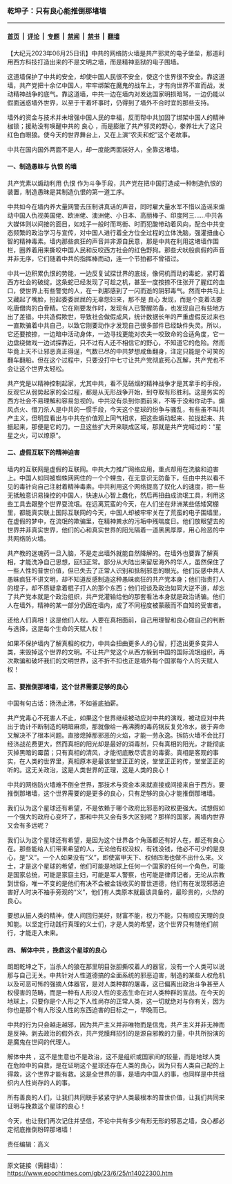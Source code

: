 ### 乾坤子：只有良心能推倒那堵墙 

---

#### [首页](../../../..?n14022300) &nbsp;|&nbsp; [评论](../../../../../epoch-comment?n14022300) &nbsp;|&nbsp; [专题](../../../../../epoch-special?n14022300) &nbsp;|&nbsp; [禁闻](../../../../../epoch-news?n14022300) &nbsp;|&nbsp; [禁书](../../../../../books?n14022300) &nbsp;|&nbsp; [翻墙](https://github.com/gfw-breaker/nogfw/blob/master/README.md?n14022300)


<div class="post_content" id="artbody" itemprop="articleBody">
 <!-- article content begin -->
 <p>
  【大纪元2023年06月25日讯】中共的网络防火墙是共产邪灵的电子堡垒，那道利用西方科技打造出来的不是文明之墙，而是精神监狱的电子围墙。
 </p>
 <p>
  这道墙保护了中共的安全，却使中国人民很不安全，使这个世界很不安全。靠这道墙，共产党把十余亿中国人，牢牢绑架在魔鬼的战车上，才有向世界不宣而战，发动精神战争的底气。靠这道墙，中共一边在墙内对发达国家明损暗骂，一边仍能以假面迷惑墙外世界，以至于干着坏事时，仍得到了墙外不合时宜的那些支持。
 </p>
 <p>
  墙外的资金与技术并未增强中国人民的幸福，反而帮中共加固了绑架中国人的精神枷锁；援助没有唤醒中共的
  <ok href="https://www.epochtimes.com/gb/tag/%E8%89%AF%E5%BF%83.html">
   良心
  </ok>
  ，而是膨胀了共产邪灵的野心，豢养壮大了这只红色白眼狼。使今天的世界舞台上，又在上演“农夫和蛇”这个老故事。
 </p>
 <p>
  中共在国内国外两面不是人，却一度能两面装好人，全靠这堵墙。
 </p>
 <h4>
  一、制造愚昧与
  <ok href="https://www.epochtimes.com/gb/tag/%E4%BB%87%E6%81%A8.html">
   仇恨
  </ok>
  的墙
 </h4>
 <p>
  共产党素以煽动利用
  <ok href="https://www.epochtimes.com/gb/tag/%E4%BB%87%E6%81%A8.html">
   仇恨
  </ok>
  作为斗争手段，共产党在把中国打造成一种制造仇恨的装置，制造愚昧是其制造仇恨的第一道工序。
 </p>
 <p>
  中共如今在墙内养大量网警去压制讲真话的声音，同时雇大量水军不惜以造谣来煽动中国人仇视美国佬、欧洲佬、澳洲佬、小日本、高丽棒子、印度阿三……中共各大媒体则以间接的面目，如戏子一般时而骂街、时而犯酸带动着风向，配合中共变态频繁的政治学习与宣传，对中国人进行着全方位全过程的立体洗脑，强灌扭曲心智的精神毒素。墙内那些疯狂的声音并非源自民意，那是中共在利用这堵墙作围栏，圈养着用来撕咬中国人民和反咬西方社会的红色野狗。那些犬吠般疯假的声音并非无序，它们随着中共的指挥棒而动，连一个节拍都不曾错过。
 </p>
 <p>
  中共一边积累仇恨的势能，一边反复试探世界的底线，像伺机而动的毒蛇，紧盯着西方社会的破绽。这条蛇已经发现了可趁之机，甚至一度按捺不住张开了腥红的血口，使世界上有些警觉的人，在一刹那感到了一闪而逝的阴邪毒气。然而中共马上又藏起了嘴脸，扮起委委屈屈的无辜怨妇来，那不是
  <ok href="https://www.epochtimes.com/gb/tag/%E8%89%AF%E5%BF%83.html">
   良心
  </ok>
  发现，而是个变着法要吃唐僧肉的白骨精。它在刚要发作时，发现有人已警醒防备，也发现自己有些地方出了差错。中共造假欺世，导致社会做假成风，统计数据长年的严重虚假反过来也一直欺骗着中共自己，以致它刚要动作才发现自己很多部件已经缺件失灵。所以，它还要按捺，一边暗中活动身体，一边寻找更能对农夫一咬致命的合适角度，它一边盘绕做戏一边试探靠近，只不过有人还不相信它的野心，不知道它的危险。然而毕竟上天不让邪恶真正得逞，气数已尽的中共梦想咸鱼翻身，注定只能是个可笑的翻车翻船。但在这个过程中，只要没打中七寸让共产党彻底死心瓦解，共产党也不会让这个世界太轻松。
 </p>
 <p>
  共产党是以精神控制起家，尤其中共，看不见硝烟的精神战争才是其拿手的手段，反观它从弱势起家的全过程，都是从无形战争开始，到夺取有形胜利。这是务实的西方社会不易理解和容易忽视的。中共没有杀到你面前来，不等于没和你动手。煽风点火、借刀杀人是中共的一惯手段，今天这个星球的纷争与骚乱，有些虽不叫共产主义，但明显看出与中共在价值观上同气相求，把这些煽动起来、拉拢起来、共振起来，那便是它的刀。一旦这些扩大开来联成区域，那就是共产党喊过的：“星星之火，可以燎原”。
 </p>
 <h4>
  二、虚假互联下的精神迫害
 </h4>
 <p>
  墙内的互联网是虚假的互联网。中共大力推广网络应用，重点却用在洗脑和迫害上。中国人如同被蜘蛛网网住的一个个蜾虫，在无意识无防备下，任由中共以看不见的毒针向自己注射着精神毒素。中共利用这个网络提高了奴化人的速度，把一些无抵触意识易操控的中国人，快速从心智上蠢化，然后再扭曲成流氓工具，利用这些工具去跟整个世界耍流氓。在远离荒蛮的今天，在人们坐在非洲某些低矮窝棚里，都能真实联上国际互联网的今天，中国人却被牢牢关在了荒蛮的电子围墙里，在虚假的梦中，在流氓的欺骗里，在精神粪水的污垢中残喘度日。他们放眼望去的世界并非真实世界，他们的心和真实世界的阳光隔着一道黑黑厚厚，用心险恶的中共网络防火墙。
 </p>
 <p>
  共产教的迷魂药一旦入脑，不是走出墙外就能自然降解的。在墙外也要靠了解真相，才能洗净自己思想，回归正常。部分从大陆出来留居海外的华人，虽然保住了一些人性的普世价值，但已失去了正常人识别和抵制邪恶的眼光。他们反感中共人愚昧疯狂不讲文明，却不知道反感制造这种愚昧疯狂的共产党本身；他们指责打人的棍子，却不质疑拿着棍子打人的那个东西；他们视谈及政治如同大逆不道，却忘了共产党本就是个政治组织，共产党灌输给他的那套看法本身就是政治诱骗。他们人在墙外，精神的某一部分仍困在墙内，成了不同程度被蒙蔽而不自知的受害者。
 </p>
 <p>
  还给人们真相！这是他们人权。人要在真相面前，自己用理智和良心做自己的判断与选择，这是每个生命的天赋人权！
 </p>
 <p>
  如果不保护墙内了解真相的权力，中共会扭曲更多人的心智，打造出更多变异人类，来毁掉这个世界的文明。不让共产党这个从西方躲到中国的国际流氓组织，再次欺骗和破坏我们的文明世界，这不折不扣也正是墙外每个国家每个人的天赋人权！
 </p>
 <h4>
  三、要推倒那堵墙，这个世界需要足够的良心
 </h4>
 <p>
  中国有句古话：扬汤止沸，不如釜底抽薪。
 </p>
 <p>
  共产党毒心不死害人不止，如果这个世界继续被动应对中共的演戏，被动应对中共出于诡计不断制造的明暗麻烦，那就像给一再沸腾的毒药锅反复兑冷水，疲于奔命又解决不了根本问题。直接熄掉那邪恶的火焰，才能一劳永逸。拆防火墙不会比打经济战花费更大，然而真相的阳光却是最好的消毒剂，只有真相的阳光，才能彻底灭掉黑暗的霉菌；只有真相的清风，才能彻底散尽谎言的毒雾。真相是客观的事实，在人类的世界里，真相原本是最该堂堂正正的说，堂堂正正的传，堂堂正正的听的。这无关政治，这是人类世界的正理，这是人类的良心！
 </p>
 <p>
  中共的网络防火墙难不倒全世界，那技术与资金本来就直接或间接来自于西方。要推倒那堵墙，这个世界需要的是更多的良心，只有足够的良心才能推倒那堵墙。
 </p>
 <p>
  我们认为这个星球还有希望，不是依赖于哪个政府比邪恶的政权更强大。试想假如一个强大的政府心变坏了，那和中共又会有多大区别呢？那样的国家，离墙内世界又会有多远呢？
 </p>
 <p>
  我们认为这个星球还有希望，是因为这个世界各个角落都还有好人在，都还有良心在。那些能给人们带来希望的人，无论他有权没权，有钱没钱，他必不可少的是良心，是“义”。一个人如果没有“义”，即使富甲天下、权倾四海也做不出什么来。义士，才是这个星球的希望，他们可能是地球上任何一个国家的任何一个角色，可能是国家总统，可能是家庭主妇，可能是军人警察，也可能是律师记者，无论从宗教到世俗，唯一不变的是他们有决不会被金钱收买的普世道德，他们有在发现邪恶迫害好人时决不袖手旁观的“义”，他们有人类原本就最该具备的，最珍贵的，火热的良心。
 </p>
 <p>
  要想从振人类的精神，使人间回归美好，财富不能，权力不能，只有顺应天理的良知能。以坚定行动践行真理的义士们，才是人类的希望，这个世界只有随他们前行，才能走入未来。
 </p>
 <h4>
  四、
  <ok href="https://www.epochtimes.com/gb/tag/%E8%A7%A3%E4%BD%93%E4%B8%AD%E5%85%B1.html">
   解体中共
  </ok>
  ，挽救这个星球的良心
 </h4>
 <p>
  朗朗乾坤之下，当杀人的狼在那里明目张胆撕咬着人的器官，没有一个人类可以说那与自己无关。中共针对人性道德搞的全面系统的邪恶迫害，制造的某些人权危机以及可恶可怖的强摘人体器官，是对人类种群的屠毒，这已偏离出政治斗争甚至人权侵害的范畴，而是一种有人形没人性的变态生命在对人类种群的宣战。在今天的地球上，只要你是个人形之下人性尚存的正常人类，这一切就绝对与你有关，因为你也是那个有人形没人性的东西迫害的目标之一，早晚而已。
 </p>
 <p>
  中共的行为只会越走越邪，因为共产主义并非唯物而是信鬼，共产主义并非无神而是反神。剥去政治的假外衣，共产党膜拜招引的是源自邪教的力量，中共所扮演的是魔鬼在世间的代理人。
 </p>
 <p>
  <ok href="https://www.epochtimes.com/gb/tag/%E8%A7%A3%E4%BD%93%E4%B8%AD%E5%85%B1.html">
   解体中共
  </ok>
  ，这不是生意也不是政治，这不是组织或国家间的较量，而是地球人类在危险中的自救，是在证明这个星球还存在人类的良心，因为只有人类自己配的上得救，这个世界才能有救。这是全世界的事，是墙内中国人的事，也同样是中共组织内人性尚存的人的事。
 </p>
 <p>
  所有善良的人们，让我们共同联手紧紧守护人类最根本的普世价值，让我们共同来证明与挽救这个星球的良心！
 </p>
 <p>
  今天，也让我们再次记住并坚信，不论中共有多少有形无形的邪恶之墙，良心都必定彻底推倒粉碎那堵墙！
 </p>
 <p>
  责任编辑：高义
 </p>
 <!-- article content end -->
 <div id="below_article_ad">
 </div>
</div>


---

原文链接（需翻墙）：https://www.epochtimes.com/gb/23/6/25/n14022300.htm